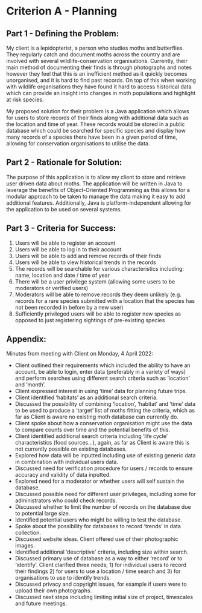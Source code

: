 # Criterion A - Planning

## Part 1 - Defining the Problem:

My client is a lepidopterist, a person who studies moths and butterflies. They regularly catch and document moths across the country and are involved with several wildlife-conservation organisations. Currently, their main method of documenting their finds is through photographs and notes however they feel that this is an inefficient method as it quickly becomes unorganised, and it is hard to find past records. On top of this when working with wildlife organisations they have found it hard to access historical data which can provide an insight into changes in moth populations and highlight at risk species.

My proposed solution for their problem is a Java application which allows for users to store records of their finds along with additional data such as the location and time of year. These records would be stored in a public database which could be searched for specific species and display how many records of a species there have been in a given period of time, allowing for conservation organisations to utilise the data.

## Part 2 - Rationale for Solution:

The purpose of this application is to allow my client to store and retrieve user driven data about moths. The application will be written in Java to leverage the benefits of Object-Oriented Programming as this allows for a modular approach to be taken to manage the data making it easy to add additional features. Additionally, Java is platform-independent allowing for the application to be used on several systems. 

## Part 3 - Criteria for Success:

1. Users will be able to register an account
2. Users will be able to log in to their account
3. Users will be able to add and remove records of their finds
4. Users will be able to view historical trends in the records
5. The records will be searchable for various characteristics including: name, location and date / time of year
6. There will be a user privilege system (allowing some users to be moderators or verified users)
7. Moderators will be able to remove records they deem unlikely (e.g. records for a rare species submitted with a location that the species has not been recorded in before by a new user)
8. Sufficiently privileged users will be able to register new species as opposed to just registering sightings of pre-existing species

## Appendix:

Minutes from meeting with Client on Monday, 4 April 2022:

* Client outlined their requirements which included the ability to have an account, be able to login, enter data (preferably in a variety of ways) and perform searches using different search criteria such as ‘location’ and ‘month’.
* Client expressed interest in using ‘time’ data for planning future trips.
* Client identified ‘habitats’ as an additional search criteria.
* Discussed the possibility of combining ‘location’, ’habitat’ and ‘time’ data to be used to produce a ‘target’ list of moths fitting the criteria, which as far as Client is aware no existing moth database can currently do.
* Client spoke about how a conservation organisation might use the data to compare counts over time and the potential benefits of this.
* Client identified additional search criteria including ‘life cycle’ characteristics (food sources…), again, as far as Client is aware this is not currently possible on existing databases.
* Explored how data will be inputted including use of existing generic data in combination with individual users data. 
* Discussed need for verification procedure for users / records to ensure accuracy and validity of data inputted. 
* Explored need for a moderator or whether users will self sustain the database.
* Discussed possible need for different user privileges, including some for administrators who could check records.
* Discussed whether to limit the number of records on the database due to potential large size.
* Identified potential users who might be willing to test the database.
* Spoke about the possibility for databases to record ‘trends’ in data collection.
* Discussed website ideas. Client offered use of their photographic images.
* Identified additional ‘descriptive' criteria, including size within search.
* Discussed primary use of database as a way to either ‘record’ or to ‘identify’. Client clarified three needs; 1) for individual users to record their findings 2) for users to use a location / time search and 3) for organisations to use to identify trends.
* Discussed privacy and copyright issues, for example if users were to upload their own photographs.
* Discussed next steps including limiting initial size of project, timescales and future meetings.
